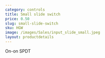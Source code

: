 ```yaml
---
category: controls
title: Small slide switch
price: 0.50
slug: small-slide-switch
sku: HGW
image: /images/Sales/input_slide_small.jpeg
layout: productdetails
---
```


On-on SPDT
